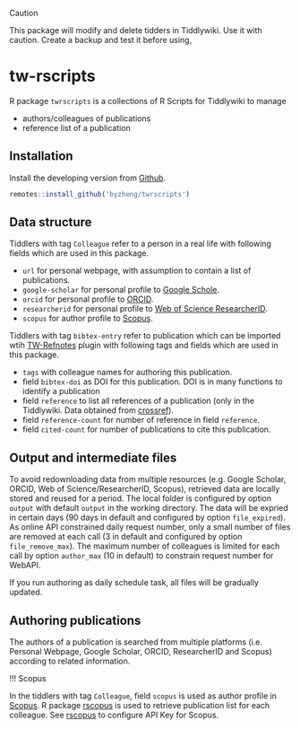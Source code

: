 
> [!CAUTION]
> This package will modify and delete tidders in Tiddlywiki. Use it with caution. 
> Create a backup and test it before using,

# tw-rscripts

R package `twrscripts` is a collections of R Scripts for Tiddlywiki to manage

* authors/colleagues of publications
* reference list of a publication

## Installation

Install the developing version from [Github](https://github.com/byzheng/twrscripts).

```r
remotes::install_github('byzheng/twrscripts')
```


## Data structure

Tiddlers with tag `Colleague` refer to a person in a real life with following fields which are used in this package.

* `url` for personal webpage, with assumption to contain a list of publications.
* `google-scholar` for personal profile to [Google Schole](https://scholar.google.com).
* `orcid` for personal profile to [ORCID](https://orcid.org/).
* `researcherid` for personal profile to [Web of Science ResearcherID](https://www.webofscience.com/wos/author/search).
* `scopus` for author profile to [Scopus](https://www.scopus.com/). 

Tiddlers with tag `bibtex-entry` refer to publication which can be imported wtih [TW-Refnotes](https://kookma.github.io/TW-Refnotes/) plugin with following tags and fields which are used 
in this package.

* `tags` with colleague names for authoring this publication.
* field `bibtex-doi` as DOI for this publication. DOI is in many functions to identify a publication
* field `reference` to list all references of a publication (only in the Tiddlywiki. Data obtained from [crossref](https://www.crossref.org/)).
* field `reference-count` for number of reference in field `reference`.
* field `cited-count` for number of publications to cite this publication.

## Output and intermediate files
To avoid redownloading data from multiple resources (e.g. Google Scholar, ORCID, Web of Science/ResearcherID, Scopus), retrieved data are locally stored and reused for a period. The local folder is configured by option `output` with default `output` in the working directory. The data will be expried in certain days (90 days in default and configured by option `file_expired`). As online API constrained daily request number, only a small number of files are removed at each call (3 in default and configured by option `file_remove_max`). The maximum number of colleagues is limited for each call by option `author_max` (10 in default) to constrain request number for WebAPI.

If you run authoring as daily schedule task, all files will be gradually updated. 

## Authoring publications

The authors of a publication is searched from multiple platforms (i.e. Personal Webpage, Google Scholar, ORCID, ResearcherID and Scopus) according to related information.

!!! Scopus

In the tiddlers with tag `Colleague`, field `scopus` is used as author profile in [Scopus](https://www.scopus.com/). R package [rscopus](https://github.com/muschellij2/rscopus) is used to retrieve publication list for each colleague. See [rscopus](https://github.com/muschellij2/rscopus) to configure API Key for Scopus.


